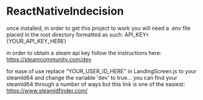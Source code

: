 # ReactNativeIndecision

once installed, in order to get this project to work you will need a .env file placed in the root directory formatted as such: 
API_KEY={YOUR_API_KEY_HERE}

in order to obtain a steam api key follow the instructions here:
https://steamcommunity.com/dev

for ease of use replace "YOUR_USER_ID_HERE" in LandingScreen.js to your steamId64 and change the variable 'dev' to true...
you can find your steamId64 through a number of ways but this link is one of the easiest:
https://www.steamidfinder.com/
